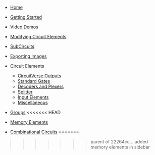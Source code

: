 * [Home](/)
* [Getting Started](getting_started.md)
* [Video Demos](video_demos.md)
* [Modifying Circuit Elements](Modify.md)
* [SubCircuits](subcircuit.md)
* [Exporting Images](export.md)

* Circuit Elements
  * [CircuitVerse Outputs](outputs.md)
  * [Standard Gates](gates.md)
  * [Decoders and Plexers](decodersandplexers.md)
  * [Splitter](splitter.md)
  * [Input Elements](inputElements.md)
  * [Miscellaneous](miscellaneous.md)

* [Groups](groups.md)
<<<<<<< HEAD
* [Memory Elements](memoryelements.md)
* [Combinational Circuits](combinationalcircuits.md)
=======

>>>>>>> parent of 22264cc... added memory elements in sidebar

